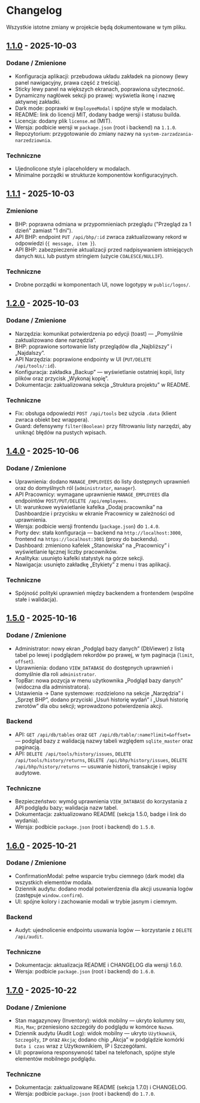 # Changelog

Wszystkie istotne zmiany w projekcie będą dokumentowane w tym pliku.

## [1.1.0] - 2025-10-03

### Dodane / Zmienione
- Konfiguracja aplikacji: przebudowa układu zakładek na pionowy (lewy panel nawigacyjny, prawa część z treścią).
- Sticky lewy panel na większych ekranach, poprawiona użyteczność.
- Dynamiczny nagłówek sekcji po prawej: wyświetla ikonę i nazwę aktywnej zakładki.
- Dark mode: poprawki w `EmployeeModal` i spójne style w modalach.
- README: link do licencji MIT, dodany badge wersji i statusu builda.
- Licencja: dodany plik `license.md` (MIT).
- Wersja: podbicie wersji w `package.json` (root i backend) na `1.1.0`.
- Repozytorium: przygotowanie do zmiany nazwy na `system-zarzadzania-narzedziownia`.

### Techniczne
- Ujednolicone style i placeholdery w modalach.
- Minimalne porządki w strukturze komponentów konfiguracyjnych.

[1.1.0]: https://github.com/RexEtImperator/system-zarzadzania-narzedziownia/releases/tag/1.1.0

## [1.1.1] - 2025-10-03

### Zmienione
- BHP: poprawna odmiana w przypomnieniach przeglądu ("Przegląd za 1 dzień" zamiast "1 dni").
- API BHP: endpoint `PUT /api/bhp/:id` zwraca zaktualizowany rekord w odpowiedzi (`{ message, item }`).
- API BHP: zabezpieczenie aktualizacji przed nadpisywaniem istniejących danych `NULL` lub pustym stringiem (użycie `COALESCE/NULLIF`).

### Techniczne
- Drobne porządki w komponentach UI, nowe logotypy w `public/logos/`.

[1.1.1]: https://github.com/RexEtImperator/system-zarzadzania-narzedziownia/releases/tag/1.1.1

## [1.2.0] - 2025-10-03

### Dodane / Zmienione
- Narzędzia: komunikat potwierdzenia po edycji (toast) — „Pomyślnie zaktualizowano dane narzędzia”.
- BHP: poprawione sortowanie listy przeglądów dla „Najbliższy” i „Najdalszy”.
- API Narzędzia: poprawione endpointy w UI (`PUT/DELETE /api/tools/:id`).
- Konfiguracja: zakładka „Backup” — wyświetlanie ostatniej kopii, listy plików oraz przycisk „Wykonaj kopię”.
- Dokumentacja: zaktualizowana sekcja „Struktura projektu” w README.

### Techniczne
- Fix: obsługa odpowiedzi `POST /api/tools` bez użycia `.data` (klient zwraca obiekt bez wrappera).
- Guard: defensywny `filter(Boolean)` przy filtrowaniu listy narzędzi, aby uniknąć błędów na pustych wpisach.

[1.2.0]: https://github.com/RexEtImperator/system-zarzadzania-narzedziownia/releases/tag/1.2.0

## [1.4.0] - 2025-10-06

### Dodane / Zmienione
- Uprawnienia: dodano `MANAGE_EMPLOYEES` do listy dostępnych uprawnień oraz do domyślnych ról (`administrator`, `manager`).
- API Pracownicy: wymagane uprawnienie `MANAGE_EMPLOYEES` dla endpointów `POST/PUT/DELETE /api/employees`.
- UI: warunkowe wyświetlanie kafelka „Dodaj pracownika” na Dashboardzie i przycisku w ekranie Pracownicy w zależności od uprawnienia.
- Wersja: podbicie wersji frontendu (`package.json`) do `1.4.0`.
 - Porty dev: stała konfiguracja — backend na `http://localhost:3000`, frontend na `https://localhost:3001` (proxy do backendu).
 - Dashboard: zmieniono kafelek „Stanowiska” na „Pracownicy” i wyświetlanie łącznej liczby pracowników.
 - Analityka: usunięto kafelki statystyk na górze sekcji.
 - Nawigacja: usunięto zakładkę „Etykiety” z menu i tras aplikacji.

### Techniczne
- Spójność polityki uprawnień między backendem a frontendem (wspólne stałe i walidacja).

[1.4.0]: https://github.com/RexEtImperator/system-zarzadzania-narzedziownia/releases/tag/1.4.0

## [1.5.0] - 2025-10-16

### Dodane / Zmienione
- Administrator: nowy ekran „Podgląd bazy danych” (DbViewer) z listą tabel po lewej i podglądem rekordów po prawej, w tym paginacja (`limit`, `offset`).
- Uprawnienia: dodano `VIEW_DATABASE` do dostępnych uprawnień i domyślnie dla roli `administrator`.
- TopBar: nowa pozycja w menu użytkownika „Podgląd bazy danych” (widoczna dla administratora).
- Ustawienia → Dane systemowe: rozdzielono na sekcje „Narzędzia” i „Sprzęt BHP”, dodano przyciski „Usuń historię wydań” i „Usuń historię zwrotów” dla obu sekcji; wprowadzono potwierdzenia akcji.

### Backend
- API: `GET /api/db/tables` oraz `GET /api/db/table/:name?limit=&offset=` — podgląd bazy z walidacją nazwy tabeli względem `sqlite_master` oraz paginacją.
- API: `DELETE /api/tools/history/issues`, `DELETE /api/tools/history/returns`, `DELETE /api/bhp/history/issues`, `DELETE /api/bhp/history/returns` — usuwanie historii, transakcje i wpisy audytowe.

### Techniczne
- Bezpieczeństwo: wymóg uprawnienia `VIEW_DATABASE` do korzystania z API podglądu bazy; walidacja nazw tabel.
- Dokumentacja: zaktualizowano README (sekcja 1.5.0, badge i link do wydania).
- Wersja: podbicie `package.json` (root i backend) do `1.5.0`.

[1.5.0]: https://github.com/RexEtImperator/system-zarzadzania-narzedziownia/releases/tag/1.5.0

## [1.6.0] - 2025-10-21

### Dodane / Zmienione
- ConfirmationModal: pełne wsparcie trybu ciemnego (dark mode) dla wszystkich elementów modala.
- Dziennik audytu: dodano modal potwierdzenia dla akcji usuwania logów (zastępuje `window.confirm`).
- UI: spójne kolory i zachowanie modali w trybie jasnym i ciemnym.

### Backend
- Audyt: ujednolicenie endpointu usuwania logów — korzystanie z `DELETE /api/audit`.

### Techniczne
- Dokumentacja: aktualizacja README i CHANGELOG dla wersji 1.6.0.
- Wersja: podbicie `package.json` (root i backend) do `1.6.0`.

[1.6.0]: https://github.com/RexEtImperator/system-zarzadzania-narzedziownia/releases/tag/1.6.0

## [1.7.0] - 2025-10-22

### Dodane / Zmienione
- Stan magazynowy (Inventory): widok mobilny — ukryto kolumny `SKU`, `Min`, `Max`; przeniesiono szczegóły do podglądu w komórce `Nazwa`.
- Dziennik audytu (Audit Log): widok mobilny — ukryto `Użytkownik`, `Szczegóły`, `IP` oraz `Akcja`; dodano chip „Akcja” w podglądzie komórki `Data i czas` wraz z Użytkownikiem, IP i Szczegółami.
- UI: poprawiona responsywność tabel na telefonach, spójne style elementów mobilnego podglądu.

### Techniczne
- Dokumentacja: zaktualizowane README (sekcja 1.7.0) i CHANGELOG.
- Wersja: podbicie `package.json` (root i backend) do `1.7.0`.

[1.7.0]: https://github.com/RexEtImperator/system-zarzadzania-narzedziownia/releases/tag/1.7.0